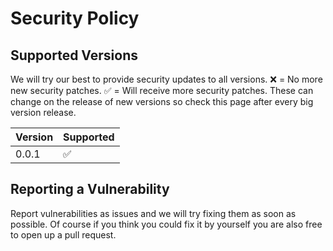 # Security Policy

## Supported Versions

We will try our best to provide security updates to all versions.
:x: = No more new security patches.
:white_check_mark: = Will receive more security patches.
These can change on the release of new versions so check this page after every big version release.

| Version | Supported          |
| ------- | ------------------ |
| 0.0.1   | :white_check_mark: |

## Reporting a Vulnerability

Report vulnerabilities as issues and we will try fixing them as soon as possible. 
Of course if you think you could fix it by yourself you are also free to open up a pull request.
